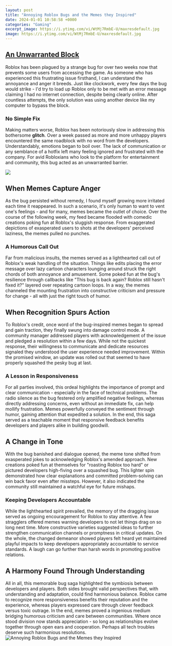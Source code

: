 ```yaml
---
layout: post
title: "Annoying Roblox Bugs and the Memes they Inspired"
date: 2024-01-01 10:58:58 +0000
categories: "Gaming"
excerpt_image: https://i.ytimg.com/vi/WtMj7RmbE-U/maxresdefault.jpg
image: https://i.ytimg.com/vi/WtMj7RmbE-U/maxresdefault.jpg
---
```


## [An Unwarranted Block](https://store.fi.io.vn/chihuahua-good)
Roblox has been plagued by a strange bug for over two weeks now that prevents some users from accessing the game. As someone who has experienced this frustrating issue firsthand, I can understand the annoyance and anger it breeds. Just like clockwork, every few days the bug would strike - I'd try to load up Roblox only to be met with an error message claiming I had no internet connection, despite being clearly online. After countless attempts, the only solution was using another device like my computer to bypass the block. 
### No Simple Fix  
Making matters worse, Roblox has been notoriously slow in addressing this bothersome **glitch**. Over a week passed as more and more unhappy players encountered the same roadblock with no word from the developers. Understandably, emotions began to boil over. The lack of communication or any semblance of a hotfix left many feeling ignored and frustrated with the company. For avid Robloxians who look to the platform for entertainment and community, this bug acted as an unwarranted barrier.

![](https://i.ytimg.com/vi/91-aloDUh6k/maxresdefault.jpg)
## **When Memes Capture Anger**
As the bug persisted without remedy, I found myself growing more irritated each time it reappeared. In such a scenario, it's only human to want to vent one's feelings - and for many, memes became the outlet of choice. Over the course of the following week, my feed became flooded with comedic creations poking fun at Roblox's sluggish response. From exaggerated depictions of exasperated users to shots at the developers' perceived laziness, the memes pulled no punches.
### A Humorous Call Out
Far from malicious insults, the memes served as a lighthearted call out of Roblox's weak handling of the situation. Things like edits placing the error message over lazy cartoon characters lounging around struck the right chords of both annoyance and amusement. Some poked fun at the bug's resilience through callbacks like "This bug is back again? Roblox still hasn't fixed it?" layered over repeating cartoon loops. In a way, the memes channeled the mounting frustration into constructive criticism and pressure for change - all with just the right touch of humor.
## **When Recognition Spurs Action**
To Roblox's credit, once word of the bug-inspired memes began to spread and gain traction, they finally swung into damage control mode. A community manager addressed players with acknowledgement of the issue and pledged a resolution within a few days. While not the quickest response, their willingness to communicate and dedicate resources signaled they understood the user experience needed improvement. Within the promised window, an update was rolled out that seemed to have properly squashed the pesky bug at last.
### A Lesson in Responsiveness 
For all parties involved, this ordeal highlights the importance of prompt and clear communication - especially in the face of technical problems. The radio silence as the bug festered only amplified negative feelings, whereas directly addressing concerns, even without an immediate fix, can help mollify frustration. Memes powerfully conveyed the sentiment through humor, gaining attention that expedited a solution. In the end, this saga served as a teachable moment that responsive feedback benefits developers and players alike in building goodwill.
## **A Change in Tone**  
With the bug banished and dialogue opened, the meme tone shifted from exasperated jokes to acknowledging Roblox's amended approach. New creations poked fun at themselves for "roasting Roblox too hard" or pictured developers high-fiving over a squashed bug. This lighter spin demonstrated how clear explanations and committed problem-solving can win back favor even after missteps. However, it also indicated the community still maintained a watchful eye for future mishaps. 
### Keeping Developers Accountable
While the lighthearted spirit prevailed, the memory of the dragging issue served as ongoing encouragement for Roblox to stay attentive. A few stragglers offered memes warning developers to not let things drag on so long next time. More constructive varieties suggested ideas to further strengthen communication channels or promptness in critical updates. On the whole, the changed demeanor showed players felt heard yet maintained playful impacts to keep developers appropriately accountable to service standards. A laugh can go further than harsh words in promoting positive relations.
## **A Harmony Found Through Understanding** 
All in all, this memorable bug saga highlighted the symbiosis between developers and players. Both sides brought valid perspectives that, with understanding and adaptation, could find harmonious balance. Roblox came to recognize more responsiveness benefits their reputation and the experience, whereas players expressed care through clever feedback versus toxic outrage. In the end, memes proved a ingenious medium bridging humorous criticism and care between communities. Where once stood division now stands appreciation - so long as relationships evolve together through open ears and cooperation. Perhaps all tech troubles deserve such harmonious resolutions.
![Annoying Roblox Bugs and the Memes they Inspired](https://i.ytimg.com/vi/WtMj7RmbE-U/maxresdefault.jpg)